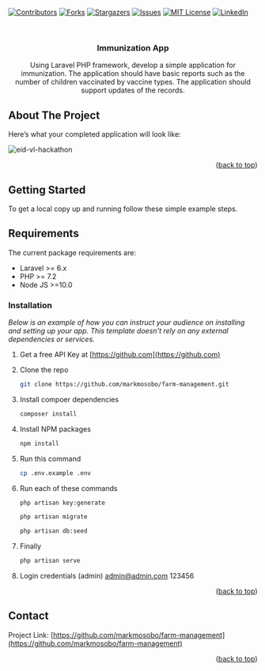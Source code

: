 <!-- PROJECT SHIELDS -->
<!--
*** I'm using markdown "reference style" links for readability.
*** Reference links are enclosed in brackets [ ] instead of parentheses ( ).
*** See the bottom of this document for the declaration of the reference variables
*** for contributors-url, forks-url, etc. This is an optional, concise syntax you may use.
*** https://www.markdownguide.org/basic-syntax/#reference-style-links
-->
[![Contributors][contributors-shield]][contributors-url]
[![Forks][forks-shield]][forks-url]
[![Stargazers][stars-shield]][stars-url]
[![Issues][issues-shield]][issues-url]
[![MIT License][license-shield]][license-url]
[![LinkedIn][linkedin-shield]][linkedin-url]

<!-- PROJECT LOGO -->
<br />
<div align="center">
  <a href="https://github.com/markmosobo/farm-management">
<!--     <img src="images/logo.png" alt="Logo" width="80" height="80"> -->
  </a>

  <h3 align="center"> Immunization App</h3>

  <p align="center">
        Using Laravel PHP framework, develop a simple application for immunization. The application should 
        have basic reports such as the number of children vaccinated by vaccine types. The application should 
        support updates of the records.
    <br />

  </p>
</div>

<!-- ABOUT THE PROJECT -->
## About The Project
Here’s what your completed application will look like:

![eid-vl-hackathon](https://user-images.githubusercontent.com/34887895/173070212-a93e7403-24bb-47eb-951a-d09044fa1e62.gif)


<p align="right">(<a href="#top">back to top</a>)</p>

<!-- GETTING STARTED -->
## Getting Started

To get a local copy up and running follow these simple example steps.

## Requirements

The current package requirements are:

- Laravel >= 6.x
- PHP >= 7.2
- Node JS >=10.0

### Installation

_Below is an example of how you can instruct your audience on installing and setting up your app. This template doesn't rely on any external dependencies or services._

1. Get a free API Key at [https://github.com](https://github.com)
2. Clone the repo
   ```sh
   git clone https://github.com/markmosobo/farm-management.git
   ```
2. Install compoer dependencies
   ```sh
   composer install
   ```
4. Install NPM packages
   ```sh
   npm install
   ```
5. Run this command
   ```sh
   cp .env.example .env
   ```

6. Run each of these commands 
   ```sh
   php artisan key:generate
   ```
   ```sh
   php artisan migrate
   ```
   ```sh
   php artisan db:seed
   ```   
7. Finally
   ```sh
   php artisan serve
   ```  
8. Login credentials (admin)
    admin@admin.com
    123456   
<p align="right">(<a href="#top">back to top</a>)</p>

<!-- CONTACT -->
## Contact

<!-- Your Name - [@your_twitter](https://twitter.com/markmosobo) - email@example.com
 -->
Project Link: [https://github.com/markmosobo/farm-management](https://github.com/markmosobo/farm-management)

<p align="right">(<a href="#top">back to top</a>)</p>

<!-- MARKDOWN LINKS & IMAGES -->
<!-- https://www.markdownguide.org/basic-syntax/#reference-style-links -->
[contributors-shield]: https://img.shields.io/github/contributors/markmosobo/EID-VL-Hackathon-Test.svg?style=for-the-badge
[contributors-url]: https://github.com/markmosobo/EID-VL-Hackathon-Test/graphs/contributors
[forks-shield]: https://img.shields.io/github/forks/markmosobo/EID-VL-Hackathon-Test.svg?style=for-the-badge
[forks-url]: https://github.com/markmosobo/EID-VL-Hackathon-Test/network/members
[stars-shield]: https://img.shields.io/github/stars/markmosobo/EID-VL-Hackathon-Test.svg?style=for-the-badge
[stars-url]: https://github.com/markmosobo/EID-VL-Hackathon-Test/stargazers
[issues-shield]: https://img.shields.io/github/issues/markmosobo/EID-VL-Hackathon-Test.svg?style=for-the-badge
[issues-url]: https://github.com/markmosobo/EID-VL-Hackathon-Test/issues
[license-shield]: https://img.shields.io/github/license/markmosobo/EID-VL-Hackathon-Test.svg?style=for-the-badge
[license-url]: https://github.com/markmosobo/EID-VL-Hackathon-Test/LICENSE.txt
[linkedin-shield]: https://img.shields.io/badge/-LinkedIn-black.svg?style=for-the-badge&logo=linkedin&colorB=555
[linkedin-url]: https://linkedin.com/in/mark-mosobo
[product-screenshot]: images/screenshot.png

